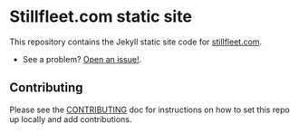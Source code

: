 # Stillfleet.com static site

This repository contains the Jekyll static site code for [stillfleet.com](https://stillfleet.com).

- See a problem? [Open an issue!](https://github.com/stillfleet/stillfleet.github.io/issues/new/choose).

## Contributing

Please see the [CONTRIBUTING](CONTRIBUTING.md) doc for instructions on how to set this repo up locally and add contributions.